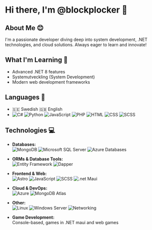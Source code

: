 # Hi there, I'm @blockplocker 👋  

## About Me 😊  
I'm a passionate developer diving deep into system development, .NET technologies, and cloud solutions. Always eager to learn and innovate!  

## What I'm Learning 🍃  
- Advanced .NET 8 features  
- Systemutveckling (System Development)  
- Modern web development frameworks  

## Languages 💬  
- 🇸🇪 Swedish  🇬🇧 English  
- ![C#](https://img.shields.io/badge/-C%23-239120?style=flat-square&logo=c-sharp&logoColor=white) 
  ![Python](https://img.shields.io/badge/-Python-3776AB?style=flat-square&logo=python&logoColor=white) 
  ![JavaScript](https://img.shields.io/badge/-JavaScript-F7DF1E?style=flat-square&logo=javascript&logoColor=black) 
  ![PHP](https://img.shields.io/badge/-PHP-777BB4?style=flat-square&logo=php&logoColor=white) 
  ![HTML](https://img.shields.io/badge/-HTML-E34F26?style=flat-square&logo=html5&logoColor=white) 
  ![CSS](https://img.shields.io/badge/-CSS-1572B6?style=flat-square&logo=css3&logoColor=white) ![SCSS](https://img.shields.io/badge/-SCSS-CC6699?style=flat-square&logo=sass&logoColor=white)  

## Technologies 💻  
- **Databases:**  
  ![MongoDB](https://img.shields.io/badge/-MongoDB-47A248?style=flat-square&logo=mongodb&logoColor=white) 
  ![Microsoft SQL Server](https://img.shields.io/badge/-SQL%20Server-CC2927?style=flat-square&logo=microsoft-sql-server&logoColor=white) 
  ![Azure Databases](https://img.shields.io/badge/-Azure%20Databases-0089D6?style=flat-square&logo=microsoft-azure&logoColor=white)  

- **ORMs & Database Tools:**  
  ![Entity Framework](https://img.shields.io/badge/-Entity%20Framework-512BD4?style=flat-square&logo=.net&logoColor=white) 
  ![Dapper](https://img.shields.io/badge/-Dapper-512BD4?style=flat-square&logo=.net&logoColor=white)  

- **Frontend & Web:**  
  ![Astro](https://img.shields.io/badge/-Astro-FF5A03?style=flat-square&logo=astro&logoColor=white) 
  ![JavaScript](https://img.shields.io/badge/-JavaScript-F7DF1E?style=flat-square&logo=javascript&logoColor=black)
  ![SCSS](https://img.shields.io/badge/-SCSS-CC6699?style=flat-square&logo=sass&logoColor=white)
  ![.net Maui](https://img.shields.io/badge/-.NET%20Maui-CC2927?style=flat-square&logo=.net-maui&logoColor=white)
  

- **Cloud & DevOps:**  
  ![Azure](https://img.shields.io/badge/-Azure-0089D6?style=flat-square&logo=microsoft-azure&logoColor=white) 
  ![MongoDB Atlas](https://img.shields.io/badge/-MongoDB%20Atlas-47A248?style=flat-square&logo=mongodb&logoColor=white)  

- **Other:**  
  ![Linux](https://img.shields.io/badge/-Linux-FCC624?style=flat-square&logo=linux&logoColor=black) 
  ![Windows Server](https://img.shields.io/badge/-Windows%20Server-0078D6?style=flat-square&logo=windows&logoColor=white) 
  ![Networking](https://img.shields.io/badge/-Networking-0078D6?style=flat-square&logo=cisco&logoColor=white)  

- **Game Development:**  
  Console-based, games in .NET maui and web games  

[Not visable]: # "## GitHub Stats 📈  ![Your GitHub stats](https://github-readme-stats.vercel.app/api?username=blockplocker&show_icons=true&theme=radical)  "
[Not visable]: # "https://github-readme-stats.vercel.app/api?username=blockplocker&hide=contribs,prs,issues&theme=github_dark&hide_rank=true"

